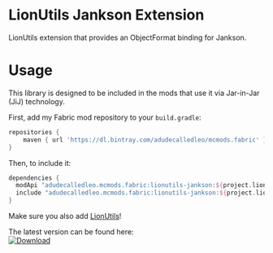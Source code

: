 # LionUtils Jankson Extension
LionUtils extension that provides an ObjectFormat binding for Jankson.

# Usage
This library is designed to be included in the mods that use it via Jar-in-Jar (JiJ) technology.

First, add my Fabric mod repository to your `build.gradle`:
```gradle
repositories {
	maven { url 'https://dl.bintray.com/adudecalledleo/mcmods.fabric' }
}
```
Then, to include it:
```gradle
dependencies {
  modApi "adudecalledleo.mcmods.fabric:lionutils-jankson:${project.lionutils_jankson_version}"
  include "adudecalledleo.mcmods.fabric:lionutils-jankson:${project.lionutils_jankson_version}"
}
```
Make sure you also add [LionUtils](https://github.com/Leo40Git/LionUtils)!

The latest version can be found here:  
[![Download](https://api.bintray.com/packages/adudecalledleo/mcmods.fabric/lionutils-jankson/images/download.svg)](https://bintray.com/adudecalledleo/mcmods.fabric/lionutils-jankson/_latestVersion)
